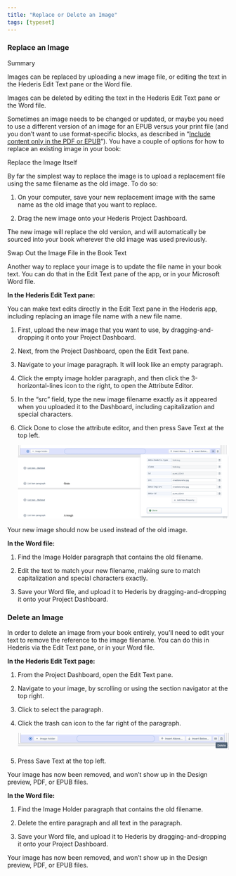 ```yaml
---
title: "Replace or Delete an Image"
tags: [typeset]
---
```

 
<html><body><section data-type="chapter" class="hsecchapter" data-hederis-type="hsecchapter" id="replace-an-image" data-pi-attrs="id: replace-an-image; data-tags: typeset;" role="doc-chapter" data-tags="typeset" data-author-name=" " data-book-title=" " title="Replace or Delete an Image"><section class="hwprsubsection" data-hederis-type="hwprsubsection" id="pxvEywXbO" data-type="subsection" title="Replace an Image"><h1 data-hederis-type="hblktitle" class="hblktitle" id="pCxqYsBzh">Replace an Image</h1><div class="hwprbox box" data-hederis-type="hwprbox" id="pp01brifo" data-type="sidebar"><p class="hblktype" data-hederis-type="hblktype" id="pSVxlUDap">Summary</p><p class="hblkp" data-hederis-type="hblkp" id="pB0tPGdEq">Images can be replaced by uploading a new image file, or editing the text in the Hederis Edit Text pane or the Word file.</p><p class="hblkp" data-hederis-type="hblkp" id="pN89EvTk2">Images can be deleted by editing the text in the Hederis Edit Text pane or the Word file.</p></div><p class="hblkp" data-hederis-type="hblkp" id="p44GU98n8">Sometimes an image needs to be changed or updated, or maybe you need to use a different version of an image for an EPUB versus your print file (and you don&#8217;t want to use format-specific blocks, as described in &#8220;<a href="{% link _docs/include-custom-content.md %}" class="hspana" data-hederis-type="hspana" id="pDpXlUHV8">Include content only in the PDF or EPUB</a>&#8221;). You have a couple of options for how to replace an existing image in your book:</p><p class="hblkh1" data-hederis-type="hblkh1" id="pBhufACfi">Replace the Image Itself</p><p class="hblkp" data-hederis-type="hblkp" id="pMApvCYPe">By far the simplest way to replace the image is to upload a replacement file using the same filename as the old image. To do so:</p><ol class="hwprnumlist" data-hederis-type="hwprnumlist" id="pnhL3I6Cz"><li class="hblkoli" data-hederis-type="hblkoli" id="liRQx0Ef35"><p class="hblkoli" data-hederis-type="hblklip" id="psaTIjYyH">On your computer, save your new replacement image with the same name as the old image that you want to replace.</p></li><li class="hblkoli" data-hederis-type="hblkoli" id="lixQutm5HD"><p class="hblkoli" data-hederis-type="hblklip" id="px3HrJ1Nd">Drag the new image onto your Hederis Project Dashboard. </p></li></ol><p class="hblkp" data-hederis-type="hblkp" id="pDno1qw4e">The new image will replace the old version, and will automatically be sourced into your book wherever the old image was used previously.</p><p class="hblkh1" data-hederis-type="hblkh1" id="pD60YI2Tr">Swap Out the Image File in the Book Text</p><p class="hblkp" data-hederis-type="hblkp" id="pLGtjG6h2">Another way to replace your image is to update the file name in your book text. You can do that in the Edit Text pane of the app, or in your Microsoft Word file.</p><p class="hblkp" data-hederis-type="hblkp" id="puI5AzuH8"><strong data-hederis-type="hspanstrong" id="pNhaSG6hl">In the <strong class="hspanstrong" data-hederis-type="hspanstrong" id="pNzWVe8BG">Hederis Edit Text pane:</strong></strong></p><p class="hblkp" data-hederis-type="hblkp" id="pBTXkd41C">You can make text edits directly in the Edit Text pane in the Hederis app, including replacing an image file name with a new file name.</p><ol class="hwprnumlist" data-hederis-type="hwprnumlist" id="px3Qwn2FT"><li class="hblkoli" data-hederis-type="hblkoli" id="lixuwJI0qi"><p class="hblkoli" data-hederis-type="hblklip" id="pk3atN6j0">First, upload the new image that you want to use, by dragging-and-dropping it onto your Project Dashboard.</p></li><li class="hblkoli" data-hederis-type="hblkoli" id="lisLeC446a"><p class="hblkoli" data-hederis-type="hblklip" id="pAF1gJHLu">Next, from the Project Dashboard, open the Edit Text pane.</p></li><li class="hblkoli" data-hederis-type="hblkoli" id="liTxAeXK7t"><p class="hblkoli" data-hederis-type="hblklip" id="pkSllbeWJ">Navigate to your image paragraph. It will look like an empty paragraph.</p></li><li class="hblkoli" data-hederis-type="hblkoli" id="lisPV6uUMA"><p class="hblkoli" data-hederis-type="hblklip" id="pI4p2Ag6m">Click the empty image holder paragraph, and then click the 3-horizontal-lines icon to the right, to open the Attribute Editor.</p></li><li class="hblkoli" data-hederis-type="hblkoli" id="liefO61J2F"><p class="hblkoli" data-hederis-type="hblklip" id="pRF792PFt">In the &#8220;src&#8221; field, type the new image filename exactly as it appeared when you uploaded it to the Dashboard, including capitalization and special characters.</p></li><li class="hblkoli" data-hederis-type="hblkoli" id="liSt2YQGnv"><p class="hblkoli" data-hederis-type="hblklip" id="plbwJiOkA">Click Done to close the attribute editor, and then press Save Text at the top left.</p><img data-hederis-type="hblkimg" class="hblkimg" id="pkERAq7D1" src="/images/replaceimage2.png" data-img-src="/images/replaceimage2.png"/></li></ol><p class="hblkp" data-hederis-type="hblkp" id="pTzpJcfcU">Your new image should now be used instead of the old image.</p><p class="hblkp" data-hederis-type="hblkp" id="pQd9W7CzK"><strong class="hspanstrong" data-hederis-type="hspanstrong" id="pkLDZEu2P">In the Word file:</strong></p><ol class="hwprnumlist" data-hederis-type="hwprnumlist" id="p8jZWCvV6"><li class="hblkoli" data-hederis-type="hblkoli" id="liTRftrbLq"><p class="hblkoli" data-hederis-type="hblklip" id="p5QTXsxOB">Find the Image Holder paragraph that contains the old filename.</p></li><li class="hblkoli" data-hederis-type="hblkoli" id="liJfVmSohE"><p class="hblkoli" data-hederis-type="hblklip" id="pttkZxfJp">Edit the text to match your new filename, making sure to match capitalization and special characters exactly.</p></li><li class="hblkoli" data-hederis-type="hblkoli" id="li8ArFwxvC"><p class="hblkoli" data-hederis-type="hblklip" id="pdVielsMv">Save your Word file, and upload it to Hederis by dragging-and-dropping it onto your Project Dashboard.</p></li></ol></section><section class="hwprsubsection" data-hederis-type="hwprsubsection" id="pXSkYU3zh" data-type="subsection" title="Delete an Image"><h1 data-hederis-type="hblktitle" class="hblktitle" id="pqFbCo8vP">Delete an Image</h1><p class="hblkp" data-hederis-type="hblkp" id="pu5iToj3m">In order to delete an image from your book entirely, you&#8217;ll need to edit your text to remove the reference to the image filename. You can do this in Hederis via the Edit Text pane, or in your Word file.</p><p class="hblkp" data-hederis-type="hblkp" id="pEmbLdpma"><strong class="hspanstrong" data-hederis-type="hspanstrong" id="paKW1trIP">In the Hederis Edit Text page:</strong></p><ol class="hwprnumlist" data-hederis-type="hwprnumlist" id="pk2PYnJsM"><li class="hblkoli" data-hederis-type="hblkoli" id="liAyGLpaoy"><p class="hblkoli" data-hederis-type="hblklip" id="pAWgNuZl4">From the Project Dashboard, open the Edit Text pane.</p></li><li class="hblkoli" data-hederis-type="hblkoli" id="liM5LdsZhu"><p class="hblkoli" data-hederis-type="hblklip" id="p9BWTDqcH">Navigate to your image, by scrolling or using the section navigator at the top right.</p></li><li class="hblkoli" data-hederis-type="hblkoli" id="liNKoRg6Ah"><p class="hblkoli" data-hederis-type="hblklip" id="pCjgjgh1x">Click to select the paragraph.</p></li><li class="hblkoli" data-hederis-type="hblkoli" id="liZ91P6VBf"><p class="hblkoli" data-hederis-type="hblklip" id="pdmQHU4Xh">Click the trash can icon to the far right of the paragraph.</p><img data-hederis-type="hblkimg" class="hblkimg" id="pQHx0CBhO" src="/images/replaceimage3.png" data-img-src="/images/replaceimage3.png"/></li><li class="hblkoli" data-hederis-type="hblkoli" id="liW3O07uo1"><p class="hblkoli" data-hederis-type="hblklip" id="p9X8rBUnu">Press Save Text at the top left.</p></li></ol><p class="hblkp" data-hederis-type="hblkp" id="p7bOacVaw">Your image has now been removed, and won&#8217;t show up in the Design preview, PDF, or EPUB files.</p><p class="hblkp" data-hederis-type="hblkp" id="pz9pFjVYI"><strong class="hspanstrong" data-hederis-type="hspanstrong" id="pII74FvvE">In the Word file:</strong></p><ol class="hwprnumlist" data-hederis-type="hwprnumlist" id="po3lf9FBH"><li class="hblkoli" data-hederis-type="hblkoli" id="libZVthU1o"><p class="hblkoli" data-hederis-type="hblklip" id="p3XtQzrBo">Find the Image Holder paragraph that contains the old filename.</p></li><li class="hblkoli" data-hederis-type="hblkoli" id="lifTXjjPKG"><p class="hblkoli" data-hederis-type="hblklip" id="pGxl5kIiL">Delete the entire paragraph and all text in the paragraph.</p></li><li class="hblkoli" data-hederis-type="hblkoli" id="liiAQbyX6Z"><p class="hblkoli" data-hederis-type="hblklip" id="pmthz1bnU">Save your Word file, and upload it to Hederis by dragging-and-dropping it onto your Project Dashboard.</p></li></ol><p class="hblkp" data-hederis-type="hblkp" id="pcF2MkBXY">Your image has now been removed, and won&#8217;t show up in the Design preview, PDF, or EPUB files.</p></section></section></body></html>
